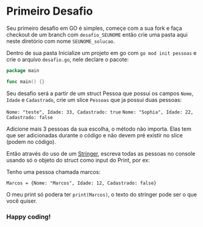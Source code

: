# Primeiro Desafio

Seu primeiro desafio em GO é simples, começe com a sua fork e faça checkout de um branch com `desafio_SEUNOME` então crie uma pasta aqui neste diretório com nome `SEUNOME_solucao`.

Dentro de sua pasta Inicialize um projeto em go com `go mod init pessoas` e crie o arquivo `desafio.go`, nele declare o pacote:

```go
package main

func main() {}
```

Seu desafio será a partir de um struct Pessoa que possui os campos `Nome`, `Idade` e `Cadastrado`, crie um slice `Pessoas` que ja possui duas pessoas:

`Nome: "teste", Idade: 33, Cadastrado: true`
`Nome: "Sophia", Idade: 22, Cadastrado: false`

Adicione mais 3 pessoas da sua escolha, o método não importa. Elas tem que ser adicionadas durante o código e não devem pré existir no slice (podem no código).

Então através do uso de um [Stringer](https://go.dev/tour/methods/17), escreva todas as pessoas no console usando só o objeto do struct como input do Print, por ex:

Tenho uma pessoa chamada marcos:

`Marcos = {Nome: "Marcos", Idade: 12, Cadastrado: false}`

O meu print só podera ter `print(Marcos)`, o texto do stringer pode ser o que você quiser.

### Happy coding!
